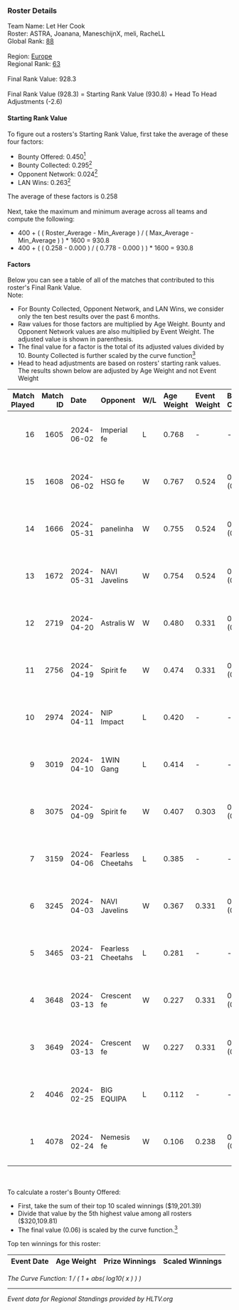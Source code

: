 ### Roster Details<br />
Team Name: Let Her Cook<br />
Roster: ASTRA, Joanana, ManeschijnX, meli, RacheLL<br />
Global Rank: [88](../standings_global.md)<br />
<br />
Region: [Europe]( ../standings_europe.md)<br />
Regional Rank: [63]( ../standings_europe.md)<br />
<br />
Final Rank Value:  928.3<br />
<br />
Final Rank Value (928.3) = Starting Rank Value (930.8) + Head To Head Adjustments (-2.6)<br />

#### Starting Rank Value<br />
To figure out a rosters's Starting Rank Value, first take the average of these four factors:<br />
- Bounty Offered: 0.450[<sup>1</sup>](#table2)
- Bounty Collected: 0.295[<sup>2</sup>](#table1)
- Opponent Network: 0.024[<sup>2</sup>](#table1)
- LAN Wins: 0.263[<sup>2</sup>](#table1)

The average of these factors is 0.258<br />
<br />
Next, take the maximum and minimum average across all teams and compute the following:<br />
- 400 + ( ( Roster_Average - Min_Average ) / ( Max_Average - Min_Average ) ) * 1600 = 930.8
- 400 + ( ( 0.258 - 0.000 ) / ( 0.778 - 0.000 ) ) * 1600 = 930.8


#### Factors<br />
Below you can see a table of all of the matches that contributed to this roster's Final Rank Value.<br />
Note:<br />

- For Bounty Collected, Opponent Network, and LAN Wins, we consider only the ten best results over the past 6 months.
- Raw values for those factors are multiplied by Age Weight. Bounty and Opponent Network values are also multiplied by Event Weight. The adjusted value is shown in parenthesis.
- The final value for a factor is the total of its adjusted values divided by 10. Bounty Collected is further scaled by the curve function[<sup>3</sup>](#curveFunction)
- Head to head adjustments are based on rosters' starting rank values. The results shown below are adjusted by Age Weight and not Event Weight
<span id="table1"></span><br />


| Match Played | Match ID | Date       | Opponent          | W/L | Age Weight | Event Weight | Bounty Collected | Opponent Network | LAN Wins  | H2H Adj. | Roster                                     |
| -: | -: | :- | :- | :- | :- | :- | :- | :- | :- | -: | :- |
|           16 |     1605 | 2024-06-02 | Imperial fe       | L   | 0.768      | -            | -                | -                | -         |    -8.14 | ASTRA, Joanana, ManeschijnX, meli, RacheLL |
|           15 |     1608 | 2024-06-02 | HSG fe            | W   | 0.767      | 0.524        | 0.031 (0.013)    | 0.066 (0.027)    | 1 (0.767) |     9.24 | ASTRA, Joanana, ManeschijnX, meli, RacheLL |
|           14 |     1666 | 2024-05-31 | panelinha         | W   | 0.755      | 0.524        | 0.032 (0.013)    | 0.146 (0.058)    | 1 (0.755) |    10.05 | ASTRA, Joanana, ManeschijnX, meli, RacheLL |
|           13 |     1672 | 2024-05-31 | NAVI Javelins     | W   | 0.754      | 0.524        | 0.026 (0.010)    | 0.179 (0.071)    | 1 (0.754) |    10.41 | ASTRA, Joanana, ManeschijnX, meli, RacheLL |
|           12 |     2719 | 2024-04-20 | Astralis W        | W   | 0.480      | 0.331        | 0.002 (0.000)    | 0.060 (0.009)    | 0 (0.000) |     3.15 | ASTRA, Joanana, ManeschijnX, meli, RacheLL |
|           11 |     2756 | 2024-04-19 | Spirit fe         | W   | 0.474      | 0.331        | 0.005 (0.001)    | 0.136 (0.021)    | 0 (0.000) |     2.88 | ASTRA, Joanana, ManeschijnX, meli, RacheLL |
|           10 |     2974 | 2024-04-11 | NIP Impact        | L   | 0.420      | -            | -                | -                | -         |    -9.77 | ASTRA, Joanana, kezziwow, meli, RacheLL    |
|            9 |     3019 | 2024-04-10 | 1WIN Gang         | L   | 0.414      | -            | -                | -                | -         |   -10.66 | ASTRA, Joanana, kezziwow, meli, RacheLL    |
|            8 |     3075 | 2024-04-09 | Spirit fe         | W   | 0.407      | 0.303        | 0.005 (0.001)    | 0.136 (0.017)    | 0 (0.000) |     2.41 | ASTRA, Joanana, kezziwow, meli, RacheLL    |
|            7 |     3159 | 2024-04-06 | Fearless Cheetahs | L   | 0.385      | -            | -                | -                | -         |    -9.55 | ASTRA, Joanana, kezziwow, meli, RacheLL    |
|            6 |     3245 | 2024-04-03 | NAVI Javelins     | W   | 0.367      | 0.331        | 0.026 (0.003)    | 0.179 (0.022)    | 0 (0.000) |     4.20 | ASTRA, Joanana, kezziwow, meli, RacheLL    |
|            5 |     3465 | 2024-03-21 | Fearless Cheetahs | L   | 0.281      | -            | -                | -                | -         |    -7.09 | Joanana, kezziwow, meli, RacheLL, suns1de  |
|            4 |     3648 | 2024-03-13 | Crescent fe       | W   | 0.227      | 0.331        | 0.004 (0.000)    | 0.081 (0.006)    | 0 (0.000) |     1.34 | Joanana, kezziwow, meli, RacheLL, suns1de  |
|            3 |     3649 | 2024-03-13 | Crescent fe       | W   | 0.227      | 0.331        | 0.004 (0.000)    | 0.081 (0.006)    | 0 (0.000) |     1.32 | Joanana, kezziwow, meli, RacheLL, suns1de  |
|            2 |     4046 | 2024-02-25 | BIG EQUIPA        | L   | 0.112      | -            | -                | -                | -         |    -2.51 | Joanana, kezziwow, meli, RacheLL, suns1de  |
|            1 |     4078 | 2024-02-24 | Nemesis fe        | W   | 0.106      | 0.238        | 0.000 (0.000)    | 0.000 (0.000)    | 0 (0.000) |     0.16 | Joanana, kezziwow, meli, RacheLL, suns1de  |

<br />
<span id="table2"></span><br />
To calculate a roster's Bounty Offered:<br />

- First, take the sum of their top 10 scaled winnings ($19,201.39)
- Divide that value by the 5th highest value among all rosters ($320,109.81)
- The final value (0.06) is scaled by the curve function.[<sup>3</sup>](#curveFunction)

Top ten winnings for this roster:<br />

| Event Date | Age Weight | Prize Winnings | Scaled Winnings |
| :- | -: | :- | :- |


<span id="curveFunction"></span>_The Curve Function: 1 / ( 1 + abs( log10( x ) ) )_<br />

---
_Event data for Regional Standings provided by HLTV.org_<br />
